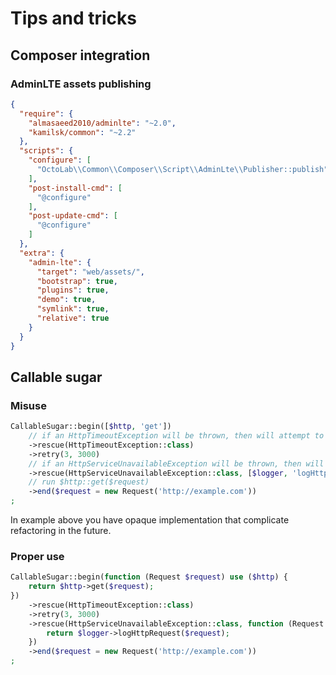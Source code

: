 # Tips and tricks

## Composer integration

### AdminLTE assets publishing

```json
{
  "require": {
    "almasaeed2010/adminlte": "~2.0",
    "kamilsk/common": "~2.2"
  },
  "scripts": {
    "configure": [
      "OctoLab\\Common\\Composer\\Script\\AdminLte\\Publisher::publish"
    ],
    "post-install-cmd": [
      "@configure"
    ],
    "post-update-cmd": [
      "@configure"
    ]
  },
  "extra": {
    "admin-lte": {
      "target": "web/assets/",
      "bootstrap": true,
      "plugins": true,
      "demo": true,
      "symlink": true,
      "relative": true
    }
  }
}
```

## Callable sugar

### Misuse

```php
CallableSugar::begin([$http, 'get'])
    // if an HttpTimeoutException will be thrown, then will attempt to repeat it three times every three seconds
    ->rescue(HttpTimeoutException::class)
    ->retry(3, 3000)
    // if an HttpServiceUnavailableException will be thrown, then will attempt to write $request into log file
    ->rescue(HttpServiceUnavailableException::class, [$logger, 'logHttpRequest'])
    // run $http::get($request)
    ->end($request = new Request('http://example.com'))
;
```

In example above you have opaque implementation that complicate refactoring in the future.

### Proper use

```php
CallableSugar::begin(function (Request $request) use ($http) {
    return $http->get($request);
})
    ->rescue(HttpTimeoutException::class)
    ->retry(3, 3000)
    ->rescue(HttpServiceUnavailableException::class, function (Request $request) use ($logger) {
        return $logger->logHttpRequest($request);
    })
    ->end($request = new Request('http://example.com'))
;
```

